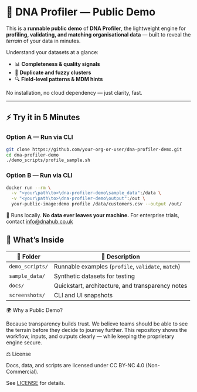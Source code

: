 # 🧬 DNA Profiler — Public Demo

This is a **runnable public demo** of **DNA Profiler**, the lightweight engine for **profiling, validating, and matching organisational data** — built to reveal the *terrain* of your data in minutes.

Understand your datasets at a glance:
- 📊 **Completeness & quality signals**
- 🧩 **Duplicate and fuzzy clusters**
- 🔍 **Field-level patterns & MDM hints**

No installation, no cloud dependency — just clarity, fast.

---

## ⚡ Try it in 5 Minutes

### Option A — Run via CLI
```bash
git clone https://github.com/your-org-or-user/dna-profiler-demo.git
cd dna-profiler-demo
./demo_scripts/profile_sample.sh
```
### Option B — Run via CLI

```bash
docker run --rm \
  -v "<your\path\to>\dna-profiler-demo\sample_data":/data \
  -v "<your\path\to>\dna-profiler-demo\output":/out \
  your-public-image:demo profile /data/customers.csv --output /out/
```
🧭 Runs locally. **No data ever leaves your machine.**
For enterprise trials, contact info@dnahub.co.uk

## 📁 What’s Inside

| 📂 Folder | 📘 Description |
|------------|----------------|
| `demo_scripts/` | Runnable examples (`profile`, `validate`, `match`) |
| `sample_data/`  | Synthetic datasets for testing |
| `docs/`         | Quickstart, architecture, and transparency notes |
| `screenshots/`  | CLI and UI snapshots |


🌍 Why a Public Demo?

Because transparency builds trust.
We believe teams should be able to see the terrain before they decide to journey further.
This repository shows the workflow, inputs, and outputs clearly — while keeping the proprietary engine secure.

⚖️ License

Docs, data, and scripts are licensed under CC BY-NC 4.0 (Non-Commercial).

See [LICENSE](./LICENSE) for details.


